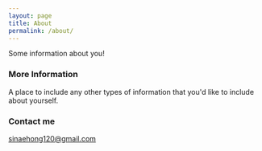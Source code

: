 ```yaml
---
layout: page
title: About
permalink: /about/
---
```


Some information about you!

### More Information

A place to include any other types of information that you'd like to include about yourself.

### Contact me

[sinaehong120@gmail.com](mailto:sinaehong120@gmail.com)
